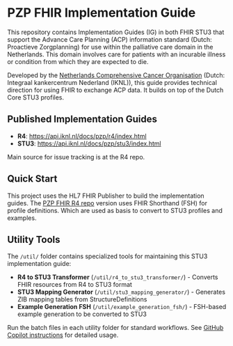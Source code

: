 # PZP FHIR Implementation Guide

This repository contains Implementation Guides (IG) in both FHIR STU3 that support the Advance Care Planning (ACP) information standard (Dutch: Proactieve Zorgplanning) for use within the palliative care domain in the Netherlands. This domain involves care for patients with an incurable illness or condition from which they are expected to die.

Developed by the [Netherlands Comprehensive Cancer Organisation](https://iknl.nl/en) (Dutch: Integraal kankercentrum Nederland (IKNL)), this guide provides technical direction for using FHIR to exchange ACP data. It builds on top of the Dutch Core STU3 profiles.

## Published Implementation Guides

- **R4**: https://api.iknl.nl/docs/pzp/r4/index.html
- **STU3**: https://api.iknl.nl/docs/pzp/stu3/index.html

Main source for issue tracking is at the R4 repo.

## Quick Start

This project uses the HL7 FHIR Publisher to build the implementation guides. The [PZP FHIR R4 repo](https://github.com/IKNL/PZP-FHIR-R4/) version uses FHIR Shorthand (FSH) for profile definitions. Which are used as basis to convert to STU3 profiles and examples. 


## Utility Tools

The `/util/` folder contains specialized tools for maintaining this STU3 implementation guide:

- **R4 to STU3 Transformer** (`/util/r4_to_stu3_transformer/`) - Converts FHIR resources from R4 to STU3 format
- **STU3 Mapping Generator** (`/util/stu3_mapping_generator/`) - Generates ZIB mapping tables from StructureDefinitions  
- **Example Generation FSH** (`/util/example_generation_fsh/`) - FSH-based example generation to be converted to STU3

Run the batch files in each utility folder for standard workflows. See [GitHub Copilot instructions](.github/copilot-instructions.md) for detailed usage.
